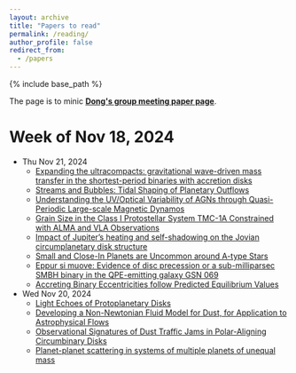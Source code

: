 ```yaml
---
layout: archive
title: "Papers to read"
permalink: /reading/
author_profile: false
redirect_from:
  - /papers
---
```


{% include base_path %}

The page is to minic <a href="https://donglai6.github.io/gp.html" target="_blank"><b>Dong's group meeting paper page</b></a>.

Week of Nov 18, 2024
======
* Thu Nov 21, 2024
  * [Expanding the ultracompacts: gravitational wave-driven mass transfer in the shortest-period binaries with accretion disks](https://arxiv.org/pdf/2411.12796)
  * [Streams and Bubbles: Tidal Shaping of Planetary Outflows](https://arxiv.org/pdf/2411.12895)
  * [Understanding the UV/Optical Variability of AGNs through Quasi-Periodic Large-scale Magnetic Dynamos](https://arxiv.org/pdf/2411.12953)
  * [Grain Size in the Class I Protostellar System TMC-1A Constrained with ALMA and VLA Observations](https://arxiv.org/pdf/2411.13044)
  * [Impact of Jupiter’s heating and self-shadowing on the Jovian circumplanetary disk structure](https://arxiv.org/pdf/2411.13351)
  * [Small and Close-In Planets are Uncommon around A-type Stars](https://arxiv.org/pdf/2411.13363)
  * [Eppur si muove: Evidence of disc precession or a sub-milliparsec SMBH binary in the QPE-emitting galaxy GSN 069](https://arxiv.org/pdf/2411.13460)
  * [Accreting Binary Eccentricities follow Predicted Equilibrium Values](https://arxiv.org/pdf/2411.13489)
* Wed Nov 20, 2024
  * [Light Echoes of Protoplanetary Disks](https://arxiv.org/pdf/2411.11999)
  * [Developing a Non-Newtonian Fluid Model for Dust, for Application to Astrophysical Flows](https://arxiv.org/pdf/2411.12462)
  * [Observational Signatures of Dust Traffic Jams in Polar-Aligning Circumbinary Disks](https://arxiv.org/pdf/2411.12614)
  * [Planet-planet scattering in systems of multiple planets of unequal mass](https://arxiv.org/pdf/2411.12645)
